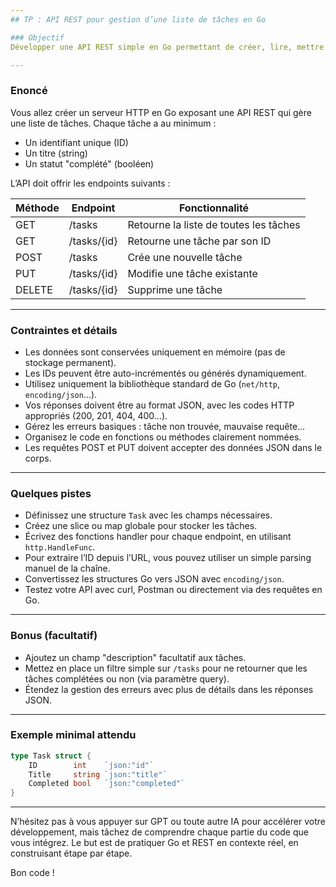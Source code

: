 ```yaml
---
## TP : API REST pour gestion d’une liste de tâches en Go

### Objectif  
Développer une API REST simple en Go permettant de créer, lire, mettre à jour et supprimer (CRUD) des tâches stockées en mémoire.

---
```


### Enoncé

Vous allez créer un serveur HTTP en Go exposant une API REST qui gère une liste de tâches. Chaque tâche a au minimum :

- Un identifiant unique (ID)
- Un titre (string)
- Un statut "complété" (booléen)

L’API doit offrir les endpoints suivants :

| Méthode | Endpoint     | Fonctionnalité                      |
|---------|--------------|-----------------------------------|
| GET     | /tasks       | Retourne la liste de toutes les tâches |
| GET     | /tasks/{id}  | Retourne une tâche par son ID      |
| POST    | /tasks       | Crée une nouvelle tâche            |
| PUT     | /tasks/{id}  | Modifie une tâche existante        |
| DELETE  | /tasks/{id}  | Supprime une tâche                 |

---

### Contraintes et détails

- Les données sont conservées uniquement en mémoire (pas de stockage permanent).
- Les IDs peuvent être auto-incrémentés ou générés dynamiquement.
- Utilisez uniquement la bibliothèque standard de Go (`net/http`, `encoding/json`…).
- Vos réponses doivent être au format JSON, avec les codes HTTP appropriés (200, 201, 404, 400…).
- Gérez les erreurs basiques : tâche non trouvée, mauvaise requête…
- Organisez le code en fonctions ou méthodes clairement nommées.
- Les requêtes POST et PUT doivent accepter des données JSON dans le corps.

---

### Quelques pistes

- Définissez une structure `Task` avec les champs nécessaires.
- Créez une slice ou map globale pour stocker les tâches.
- Écrivez des fonctions handler pour chaque endpoint, en utilisant `http.HandleFunc`.
- Pour extraire l’ID depuis l’URL, vous pouvez utiliser un simple parsing manuel de la chaîne.
- Convertissez les structures Go vers JSON avec `encoding/json`.
- Testez votre API avec curl, Postman ou directement via des requêtes en Go.

---

### Bonus (facultatif)

- Ajoutez un champ "description" facultatif aux tâches.
- Mettez en place un filtre simple sur `/tasks` pour ne retourner que les tâches complétées ou non (via paramètre query).
- Étendez la gestion des erreurs avec plus de détails dans les réponses JSON.

---

### Exemple minimal attendu  

```go
type Task struct {
    ID        int    `json:"id"`
    Title     string `json:"title"`
    Completed bool   `json:"completed"`
}
```

---

N’hésitez pas à vous appuyer sur GPT ou toute autre IA pour accélérer votre développement, mais tâchez de comprendre chaque partie du code que vous intégrez. Le but est de pratiquer Go et REST en contexte réel, en construisant étape par étape.

Bon code !